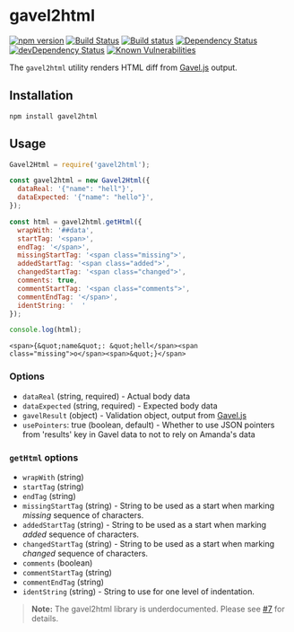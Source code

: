 # gavel2html

[![npm version](https://badge.fury.io/js/gavel2html.svg)](https://badge.fury.io/js/gavel2html)
[![Build Status](https://travis-ci.org/apiaryio/gavel2html.svg?branch=master)](https://travis-ci.org/apiaryio/gavel2html)
[![Build status](https://ci.appveyor.com/api/projects/status/1rj4gt5g5prjp5ah/branch/master?svg=true)](https://ci.appveyor.com/project/Apiary/gavel2html/branch/master)
[![Dependency Status](https://david-dm.org/apiaryio/gavel2html.svg)](https://david-dm.org/apiaryio/gavel2html)
[![devDependency Status](https://david-dm.org/apiaryio/gavel2html/dev-status.svg)](https://david-dm.org/apiaryio/gavel2html?type=dev)
[![Known Vulnerabilities](https://snyk.io/test/npm/gavel2html/badge.svg)](https://snyk.io/test/npm/gavel2html)

The `gavel2html` utility renders HTML diff from [Gavel.js][] output.

## Installation

```
npm install gavel2html
```

## Usage

```javascript
Gavel2Html = require('gavel2html');

const gavel2html = new Gavel2Html({
  dataReal: '{"name": "hell"}',
  dataExpected: '{"name": "hello"}',
});

const html = gavel2html.getHtml({
  wrapWith: '##data',
  startTag: '<span>',
  endTag: '</span>',
  missingStartTag: '<span class="missing">',
  addedStartTag: '<span class="added">',
  changedStartTag: '<span class="changed">',
  comments: true,
  commentStartTag: '<span class="comments">',
  commentEndTag: '</span>',
  identString: '  '
});

console.log(html);
```

```
<span>{&quot;name&quot;: &quot;hell</span><span class="missing">o</span><span>&quot;}</span>
```

### Options

- `dataReal` (string, required) - Actual body data
- `dataExpected` (string, required) - Expected body data
- `gavelResult` (object) - Validation object, output from [Gavel.js][]
- `usePointers`: true (boolean, default) - Whether to use JSON pointers from 'results' key in Gavel data to not to rely on Amanda's data

### `getHtml` options

- `wrapWith` (string)
- `startTag` (string)
- `endTag` (string)
- `missingStartTag` (string) - String to be used as a start when marking _missing_ sequence of characters.
- `addedStartTag` (string) - String to be used as a start when marking _added_ sequence of characters.
- `changedStartTag` (string) - String to be used as a start when marking _changed_ sequence of characters.
- `comments` (boolean)
- `commentStartTag` (string)
- `commentEndTag` (string)
- `identString` (string) - String to use for one level of indentation.

> **Note:** The gavel2html library is underdocumented. Please see [#7](https://github.com/apiaryio/gavel2html/issues/7) for details.


[Gavel.js]: https://github.com/apiaryio/gavel.js
